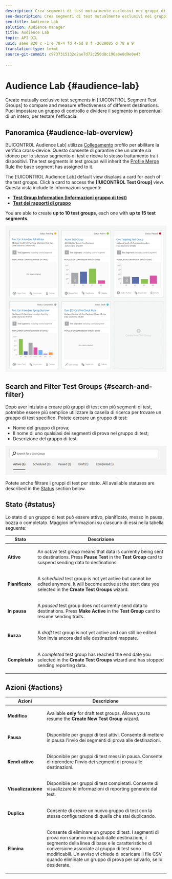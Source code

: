 ```yaml
---
description: Crea segmenti di test mutualmente esclusivi nei gruppi di test segmenti per confrontare e misurare l'efficacia di diverse destinazioni. Puoi impostare un gruppo di controllo e dividere il segmento in percentuali di un intero, per testare l'efficacia.
seo-description: Crea segmenti di test mutualmente esclusivi nei gruppi di test segmenti per confrontare e misurare l'efficacia di diverse destinazioni. Puoi impostare un gruppo di controllo e dividere il segmento in percentuali di un intero, per testare l'efficacia.
seo-title: Audience Lab
solution: Audience Manager
title: Audience Lab
topic: API DIL
uuid: aaee 820 c -1 e 78-4 fd 4-bd 8 f -2629085 d 78 e 9
translation-type: tm+mt
source-git-commit: c9737315132e2ae7d72c250d8c196abe8d9e0e43

---
```



# Audience Lab {#audience-lab}

Create mutually exclusive test segments in [!UICONTROL Segment Test Groups] to compare and measure effectiveness of different destinations. Puoi impostare un gruppo di controllo e dividere il segmento in percentuali di un intero, per testare l'efficacia.

## Panoramica {#audience-lab-overview}

[!UICONTROL Audience Lab] utilizza [Collegamento](../../features/profile-merge-rules/merge-rules-overview.md) profilo per abilitare la verifica cross-device. Questo consente di garantire che un utente sia idoneo per lo stesso segmento di test e riceva lo stesso trattamento tra i dispositivi. The test segments in test groups will inherit the [Profile Merge Rule](../../features/profile-merge-rules/merge-rules-dashboard.md) the base segment has assigned to it.

The [!UICONTROL Audience Lab] default view displays a card for each of the test groups. Click a card to access the **[!UICONTROL Test Group]** view. Questa vista include le informazioni seguenti:

* **[Test Group Information (Informazioni gruppo di test)](../../features/audience-lab/audience-lab-information-view.md)**
* **[Test dei rapporti di gruppo](../../features/audience-lab/audience-lab-reporting-view.md)**

You are able to create **up to 10 test groups**, each one with **up to 15 test segments**.

![](assets/test-groups-view.PNG)

## Search and Filter Test Groups {#search-and-filter}

Dopo aver iniziato a creare più gruppi di test con più segmenti di test, potrebbe essere più semplice utilizzare la casella di ricerca per trovare un gruppo di test specifico. Potete cercare un gruppo di test:

* Nome del gruppo di prova;
* Il nome di uno qualsiasi dei segmenti di prova nel gruppo di test;
* Descrizione del gruppo di test.

![](assets/search_and_filter_audience_lab.png)

Potete anche filtrare i gruppi di test per stato. All available statuses are described in the [Status](../../features/audience-lab/audience-lab.md#status) section below.

## Stato {#status}

Lo stato di un gruppo di test può essere attivo, pianificato, messo in pausa, bozza o completato. Maggiori informazioni su ciascuno di essi nella tabella seguente:

<table id="table_7A0388BA02E045AC971C06A22DAC2C63"> 
 <thead> 
  <tr> 
   <th colname="col1" class="entry"> Stato </th> 
   <th colname="col2" class="entry"> Descrizione </th> 
  </tr> 
 </thead>
 <tbody> 
  <tr> 
   <td colname="col1"> <p> <b><span class="uicontrol"> Attivo </span></b> </p> </td> 
   <td colname="col2"> <p>An <i>active</i> test group means that data is currently being sent to destinations. Press <b><span class="uicontrol"> Pause Test </span></b> in the <b><span class="uicontrol"> Test Group </span></b> card to suspend sending data to destinations. </p> </td> 
  </tr> 
  <tr> 
   <td colname="col1"> <p> <b><span class="uicontrol"> Pianificato </span></b> </p> </td> 
   <td colname="col2"> <p>A <i>scheduled</i> test group is not yet active but cannot be edited anymore. It will become active at the start date you selected in the <b>Create Test Groups</b> wizard. </p> </td> 
  </tr> 
  <tr> 
   <td colname="col1"> <p> <b><span class="uicontrol"> In pausa </span></b> </p> </td> 
   <td colname="col2"> <p>A <i>paused</i> test group does not currently send data to destinations. Press <b><span class="uicontrol"> Make Active </span></b> in the <b><span class="uicontrol"> Test Group </span></b> card to resume sending traits. </p> </td> 
  </tr> 
  <tr> 
   <td colname="col1"> <p> <b><span class="uicontrol"> Bozza </span></b> </p> </td> 
   <td colname="col2"> <p>A <i>draft</i> test group is not yet active and can still be edited. Non invia ancora dati alle destinazioni mappate. </p> </td> 
  </tr> 
  <tr> 
   <td colname="col1"> <p> <b><span class="uicontrol"> Completato </span></b> </p> </td> 
   <td colname="col2"> <p>A <i>completed</i> test group has reached the end date you selected in the <b><span class="uicontrol"> Create Test Groups </span></b> wizard and has stopped sending reporting data. </p> </td>
  </tr>
 </tbody>
</table>

## Azioni {#actions}

<table id="table_481A411E2D2F4FE891595D00E775CF60"> 
 <thead> 
  <tr> 
   <th colname="col1" class="entry"> Azioni </th> 
   <th colname="col2" class="entry"> Descrizione </th>
  </tr>
 </thead>
 <tbody> 
  <tr> 
   <td colname="col1"> <p> <b><span class="uicontrol"> Modifica </span></b> </p> </td>
   <td colname="col2"> <p>Available <b>only</b> for draft test groups. Allows you to resume the <b><span class="uicontrol"> Create New Test Group </span></b> wizard. </p> </td>
  </tr>
  <tr> 
   <td colname="col1"> <p> <b><span class="uicontrol"> Pausa </span></b> </p> </td>
   <td colname="col2"> <p>Disponibile per gruppi di test attivi. Consente di mettere in pausa l'invio dei segmenti di prova alle destinazioni. </p> </td>
  </tr>
  <tr> 
   <td colname="col1"> <p> <b><span class="uicontrol"> Rendi attivo </span></b> </p> </td>
   <td colname="col2"> <p>Disponibile per gruppi di test messi in pausa. Consente di riprendere l'invio dei segmenti di prova alle destinazioni. </p> </td>
  </tr>
  <tr> 
   <td colname="col1"> <p> <b><span class="uicontrol"> Visualizzazione </span></b> </p> </td>
   <td colname="col2"> <p>Disponibile per gruppi di test completati. Consente di visualizzare le informazioni di reporting generate dal test. </p> </td>
  </tr>
  <tr> 
   <td colname="col1"> <p> <b><span class="uicontrol"> Duplica </span></b> </p> </td>
   <td colname="col2"> <p>Consente di creare un nuovo gruppo di test con la stessa configurazione di quella che stai duplicando. </p> </td>
  </tr>
  <tr> 
   <td colname="col1"> <p> <b><span class="uicontrol"> Elimina </span></b> </p> </td>
   <td colname="col2"> <p>Consente di eliminare un gruppo di test. I segmenti di prova non saranno mappati dalle destinazioni, il segmento della linea di base e le caratteristiche di conversione associate al gruppo di test sono modificabili. Un avviso vi chiede di scaricare il file CSV quando eliminate un gruppo di prova per salvarlo, se lo desiderate. </p> </td>
  </tr>
 </tbody>
</table>